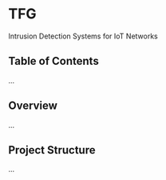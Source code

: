 # TFG
Intrusion Detection Systems for IoT Networks


## Table of Contents

...

## Overview

...

## Project Structure

...
